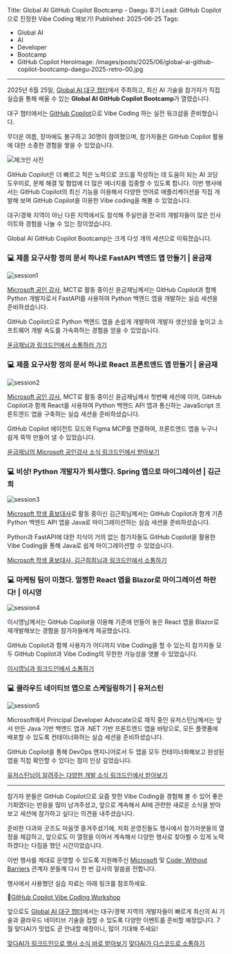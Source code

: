 Title: Global AI GitHub Copilot Bootcamp - Daegu 후기
Lead: GitHub Copilot으로 진정한 Vibe Coding 해보기!
Published: 2025-06-25
Tags:
  - Global AI
  - AI
  - Developer
  - Bootcamp
  - GitHub Copilot
HeroImage: /images/posts/2025/06/global-ai-github-copilot-bootcamp-daegu-2025-retro-00.jpg

---

2025년 6월 25일, [Global AI 대구 챕터][globalai]에서 주최하고, 최신 AI 기술을 참가자가 직접 실습을 통해 배울 수 있는 **Global AI GitHub Copilot Bootcamp**가 열렸습니다.

대구 챕터에서는 [GitHub Copilot][gc]으로 Vibe Coding 하는 실전 워크샵을 준비했습니다.

무더운 여름, 장마에도 불구하고 30명이 참여했으며, 참가자들은 GitHub Copilot 활용에 대한 소중한 경험을 쌓을 수 있었습니다.

![체크인 사진][image-01]

GitHub Copilot은 더 빠르고 적은 노력으로 코드를 작성하는 데 도움이 되는 AI 코딩 도우미로, 문제 해결 및 협업에 더 많은 에너지를 집중할 수 있도록 합니다. 이번 행사에서는 GitHub Copilot의 최신 기능을 이용해서 다양한 언어로 애플리케이션을 직접 개발해 보며 GitHub Copilot을 이용한 Vibe coding을 해볼 수 있었습니다.

대구/경북 지역이 아닌 다른 지역에서도 참석해 주실만큼 전국의 개발자들이 많은 인사이트와 경험을 나눌 수 있는 장이었습니다.

Global AI GitHub Copilot Bootcamp는 크게 다섯 개의 세션으로 이뤄졌습니다.


### 💻 제품 요구사항 정의 문서 하나로 FastAPI 백엔드 앱 만들기 | 윤금재

![session1][image-02]

[Microsoft 공인 강사][mct], MCT로 활동 중이신 윤금재님께서는 GitHub Copilot과 함께 Python 개발자로서 FastAPI를 사용하여 Python 백엔드 앱을 개발하는 실습 세션을 준비하셨습니다.

GitHub Copilot으로 Python 백엔드 앱을 손쉽게 개발하여 개발자 생산성을 높이고 소프트웨어 개발 속도를 가속화하는 경험을 얻을 수 있었습니다.

[윤금재님과 링크드인에서 소통하러 가기][keumjae-sns]


### 💻 제품 요구사항 정의 문서 하나로 React 프론트엔드 앱 만들기 | 윤금재

![session2][image-03]

[Microsoft 공인 강사][mct], MCT로 활동 중이신 윤금재님께서 첫번째 세션에 이어, GitHub Copilot과 함께 React를 사용하여 Python 백엔드 API 앱과 통신하는 JavaScript 프론트엔드 앱을 구축하는 실습 세션을 준비하셨습니다.

GitHub Copilot 에이전트 모드와 Figma MCP를 연결하여, 프론트엔드 앱을 누구나 쉽게 뚝딱 만들어 낼 수 있었습니다.

[윤금재님의 Microsoft 공인강사 소식 링크드인에서 받아보기][keumjae-sns]


### 💻 비상! Python 개발자가 퇴사했다. Spring 앱으로 마이그레이션 | 김근희

![session3][image-04]

[Microsoft 학생 홍보대사][mlsa]로 활동 중이신 김근희님께서는 GitHub Copilot과 함게 기존 Python 백엔드 API 앱을 Java로 마이그레이션하는 실습 세션을 준비하셨습니다.

Python과 FastAPI에 대한 지식이 거의 없는 참가자들도 GitHub Copilot을 활용한 Vibe Coding을 통해 Java로 쉽게 마이그레이션할 수 있었습니다.

[Microsoft 학생 홍보대사, 김근희희님과 링크드인에서 소통하기][geunhee-sns]


### 💻 마케팅 팀이 미쳤다. 멀쩡한 React 앱을 Blazor로 마이그레이션 하란다! | 이시영

![session4][image-05]

이시영님께서는 GitHub Copilot을 이용해 기존에 만들어 놓은 React 앱을 Blazor로 재개발해보는 경험을 참가자들에게 제공했습니다.

GitHub Copilot과 함께 사용자가 어디까지 Vibe Coding을 할 수 있는지 참가자들 모두 GitHub Copilot과 Vibe Coding의 무한한 가능성을 엿볼 수 있었습니다.

[이시영님과 링크드인에서 소통하기][siyoung-sns]


### 💻 클라우드 네이티브 앱으로 스케일링하기 | 유저스틴

![session5][image-06]

Microsoft에서 Principal Developer Advocate으로 재직 중인 유저스틴님께서는 앞서 만든 Java 기반 백엔드 앱과 .NET 기반 프론트엔드 앱을 바탕으로, 모든 플랫폼에 배포할 수 있도록 컨테이너화하는 실습 세션을 준비하셨습니다.

GitHub Copilot을 통해 DevOps 엔지니어로서 두 앱을 모두 컨테이너화해보고 완성된 앱을 직접 확인할 수 있다는 점이 인상 깊었습니다.

[유저스틴님이 알려주는 다양한 개발 소식 링크드인에서 받아보기][justin-sns]

---

참가자 분들은 GitHub Copilot으로 요즘 핫한 Vibe Coding을 경험해 볼 수 있어 좋은 기회였다는 반응을 많이 남겨주셨고, 앞으로 계속해서 AI에 관련한 새로운 소식을 받아보고 세션에 참가하고 싶다는 의견을 내주셨습니다.

준비한 다과와 굿즈도 마음껏 즐겨주셨기에, 저희 운영진들도 행사에서 참가자분들의 열정을 체감하고, 앞으로도 이 열정을 이어서 계속해서 다양한 행사로 찾아뵐 수 있게 노력하겠다는 다짐을 했던 시간이었습니다.

이번 행사를 제대로 운영할 수 있도록 지원해주신 [Microsoft][ms] 및 [Code; Without Barriers][cwb] 관계자 분들께 다시 한 번 감사의 말씀을 전합니다.

행사에서 사용했던 실습 자료는 아래 링크를 참조하세요.

📝[GitHub Copilot Vibe Coding Workshop][gh sample]

앞으로도 [Global AI 대구 챕터][globalai]에서는 대구/경북 지역의 개발자들이 빠르게 최신의 AI 기술과 클라우드 네이티브 기술을 접할 수 있도록 다양한 이벤트를 준비할 예정입니다. 7월 맞다AI가 밋업도 곧 안내할 예정이니, 많이 기대해 주세요!

[맞다AI가 링크드인으로 행사 소식 바로 받아보기][matdaaiga-sns]
[맞다AI가 디스코드로 소통하기][matdaaiga-discord]

[image-01]: /images/posts/2025/06/global-ai-github-copilot-bootcamp-daegu-2025-retro-01.jpg
[image-02]: /images/posts/2025/06/global-ai-github-copilot-bootcamp-daegu-2025-retro-02.jpg
[image-03]: /images/posts/2025/06/global-ai-github-copilot-bootcamp-daegu-2025-retro-03.jpg
[image-04]: /images/posts/2025/06/global-ai-github-copilot-bootcamp-daegu-2025-retro-04.jpg
[image-05]: /images/posts/2025/06/global-ai-github-copilot-bootcamp-daegu-2025-retro-05.jpg
[image-06]: /images/posts/2025/06/global-ai-github-copilot-bootcamp-daegu-2025-retro-06.jpg

[gh sample]: https://github.com/microsoft/github-copilot-vibe-coding-workshop

[gc]: https://github.com/features/copilot

[ms]: https://microsoft.com
[cwb]:https://codewithoutbarriers.com

[globalai]: https://globalai.community/chapters/daegu
[mlsa]: https://mvp.microsoft.com/studentambassadors
[mct]: https://learn.microsoft.com/credentials/certifications/mct-certification

[justin-sns]: https://linkedin.com/in/justinyoo
[siyoung-sns]: https://linkedin.com/in/krsy0411
[keumjae-sns]: https://linkedin.com/in/keumjae-yoon-9371a5280
[geunhee-sns]: https://linkedin.com/in/geunhee-kim1227
[matdaaiga-sns]: https://www.linkedin.com/company/matdaaiga

[matdaaiga-discord]: https://discord.gg/3quJGaBU